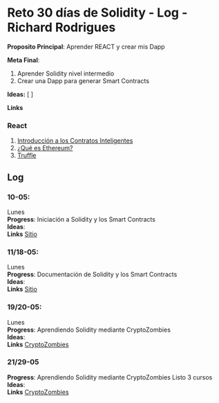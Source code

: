 # Reto 30 días de Solidity - Log - Richard Rodrigues

**Proposito Principal**: Aprender REACT y crear mis Dapp 

**Meta Final**:
1) Aprender Solidity nivel intermedio
2) Crear una Dapp para generar Smart Contracts

**Ideas:** 
  [         ]

**Links**
### React
1. [Introducción a los Contratos Inteligentes](https://solidity-es.readthedocs.io/es/latest/introduction-to-smart-contracts.html)
2. [¿Qué es Ethereum?](https://ethereum.org/es/what-is-ethereum/)
3. [Truffle](https://www.trufflesuite.com/tutorial)


## Log

### 10-05:
Lunes<br>
**Progress**: Iniciación a Solidity y los Smart Contracts<br>
**Ideas**: <br>
**Links** [Sitio](https://github.com/rich1n/30-days-to/blockchain.md)<br>

### 11/18-05:
Lunes<br>
**Progress**: Documentación de Solidity y los Smart Contracts<br>
**Ideas**: <br>
**Links** [Sitio](https://github.com/rich1n/30-days-to/blockchain.md)<br>

### 19/20-05:
Lunes<br>
**Progress**: Aprendiendo Solidity mediante CryptoZombies<br>
**Ideas**: <br>
**Links** [CryptoZombies](https://cryptozombies.io/en/course)<br>

### 21/29-05
**Progress**: Aprendiendo Solidity mediante CryptoZombies Listo 3 cursos<br>
**Ideas**: <br>
**Links** [CryptoZombies](https://cryptozombies.io/en/course)<br>

